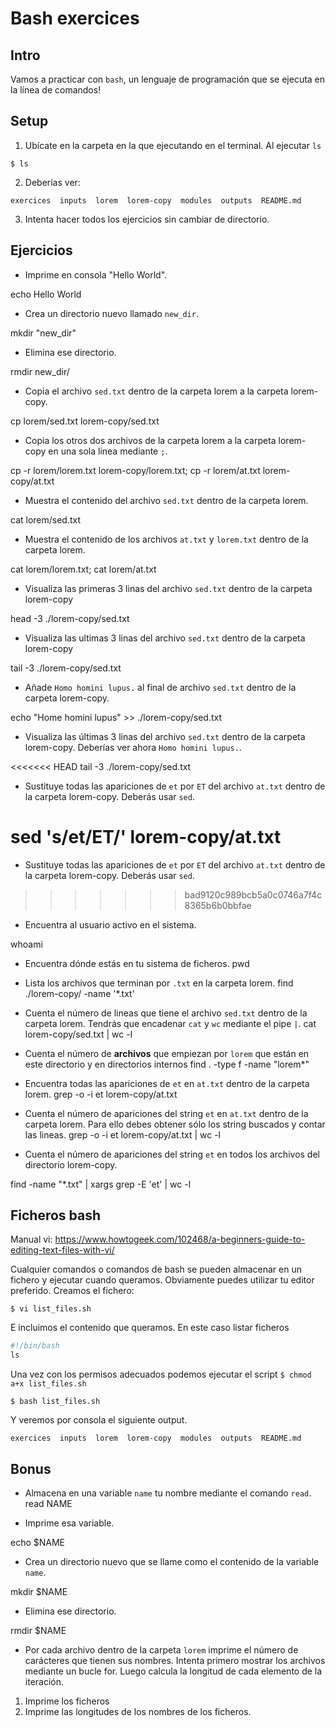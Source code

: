 # Bash exercices


## Intro

Vamos a practicar con `bash`, un lenguaje de programación que se ejecuta en la línea de comandos!

## Setup
1. Ubícate en la carpeta en la que ejecutando en el terminal. Al ejecutar `ls` 
```console
$ ls
```

2. Deberías ver: 
```console
exercices  inputs  lorem  lorem-copy  modules  outputs  README.md
```
3. Intenta hacer todos los ejercicios sin cambiar de directorio. 

## Ejercicios

* Imprime en consola "Hello World".

echo Hello World

* Crea un directorio nuevo llamado `new_dir`.

mkdir "new_dir"

* Elimina ese directorio.

rmdir new_dir/

* Copia el archivo `sed.txt` dentro de la carpeta lorem a la carpeta lorem-copy. 

cp lorem/sed.txt lorem-copy/sed.txt

* Copia los otros dos archivos de la carpeta lorem a la carpeta lorem-copy en una sola linea mediante `;`. 

cp -r lorem/lorem.txt lorem-copy/lorem.txt; cp -r lorem/at.txt lorem-copy/at.txt

* Muestra el contenido del archivo `sed.txt` dentro de la carpeta lorem.

cat lorem/sed.txt

* Muestra el contenido de los archivos `at.txt` y `lorem.txt` dentro de la carpeta lorem. 

cat lorem/lorem.txt; cat lorem/at.txt

* Visualiza las primeras 3 linas del archivo `sed.txt` dentro de la carpeta lorem-copy 

head -3 ./lorem-copy/sed.txt

* Visualiza las ultimas 3 linas del archivo `sed.txt` dentro de la carpeta lorem-copy 

tail -3 ./lorem-copy/sed.txt

* Añade `Homo homini lupus.` al final de archivo `sed.txt` dentro de la carpeta lorem-copy. 

echo "Home homini lupus" >> ./lorem-copy/sed.txt

* Visualiza las últimas 3 linas del archivo `sed.txt` dentro de la carpeta lorem-copy. Deberías ver ahora `Homo homini lupus.`. 

<<<<<<< HEAD
tail -3 ./lorem-copy/sed.txt

* Sustituye todas las apariciones de `et` por `ET` del archivo `at.txt` dentro de la carpeta lorem-copy. Deberás usar `sed`. 

sed 's/et/ET/' lorem-copy/at.txt
=======
* Sustituye todas las apariciones de `et` por `ET` del archivo `at.txt` dentro de la carpeta lorem-copy. Deberás usar `sed`. 
>>>>>>> bad9120c989bcb5a0c0746a7f4c8365b6b0bbfae

* Encuentra al usuario activo en el sistema.

whoami

* Encuentra dónde estás en tu sistema de ficheros.
pwd

* Lista los archivos que terminan por `.txt` en la carpeta lorem.
find ./lorem-copy/ -name '*.txt'

* Cuenta el número de lineas que tiene el archivo `sed.txt` dentro de la carpeta lorem. Tendrás que encadenar `cat` y `wc` mediante el pipe `|`. 
cat lorem-copy/sed.txt | wc -l


* Cuenta el número de **archivos** que empiezan por `lorem` que están en este directorio y en directorios internos
find . -type f -name "lorem*"

* Encuentra todas las apariciones de `et` en `at.txt` dentro de la carpeta lorem.
grep -o -i et lorem-copy/at.txt

* Cuenta el número de apariciones del string `et` en `at.txt` dentro de la carpeta lorem. Para ello debes obtener sólo los string buscados y contar las lineas. 
grep -o -i et lorem-copy/at.txt | wc -l


*  Cuenta el número de apariciones del string `et` en todos los archivos del directorio lorem-copy. 

find -name "*.txt" | xargs grep -E 'et' | wc -l

## Ficheros bash

Manual vi: https://www.howtogeek.com/102468/a-beginners-guide-to-editing-text-files-with-vi/

Cualquier comandos o comandos de bash se pueden almacenar en un fichero y ejecutar cuando queramos. Obviamente puedes utilizar tu editor preferido. Creamos el fichero: 
```console
$ vi list_files.sh
```
E incluimos el contenido que queramos. En este caso listar ficheros
```python
#!/bin/bash
ls
```

Una vez con los permisos adecuados podemos ejecutar el script `$ chmod a+x list_files.sh`
```console
$ bash list_files.sh
```
Y veremos por consola el siguiente output. 
```console
exercices  inputs  lorem  lorem-copy  modules  outputs  README.md
```

## Bonus

* Almacena en una variable `name` tu nombre mediante el comando `read`.
read NAME

* Imprime esa variable.

echo $NAME

* Crea un directorio nuevo que se llame como el contenido de la variable `name`.

mkdir $NAME

* Elimina ese directorio. 

rmdir $NAME

* Por cada archivo dentro de la carpeta `lorem` imprime el número de carácteres que tienen sus nombres. Intenta primero mostrar los archivos mediante un bucle for. Luego calcula la longitud de cada elemento de la iteración. 
1. Imprime los ficheros
2. Imprime las longitudes de los nombres de los ficheros. 

